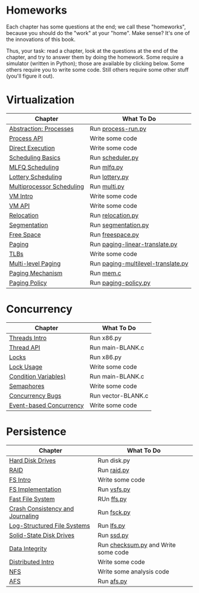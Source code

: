 
# Homeworks

Each chapter has some questions at the end; we call these "homeworks", because you should do the "work" at your "home". Make sense? It's one of the innovations of this book.

Thus, your task: read a chapter, look at the questions at the end of the chapter, and try to answer them by doing the homework. Some require a simulator (written in Python); those are available by clicking below. Some others require you to write some code. Still others require some other stuff (you'll figure it out).

# Virtualization

Chapter | What To Do
--------|-----------
[Abstraction: Processes](http://www.cs.wisc.edu/~remzi/OSTEP/cpu-intro.pdf) | Run [process-run.py](cpu-intro)
[Process API](http://www.cs.wisc.edu/~remzi/OSTEP/cpu-api.pdf) | Write some code
[Direct Execution](http://www.cs.wisc.edu/~remzi/OSTEP/cpu-mechanisms.pdf) | Write some code
[Scheduling Basics](http://www.cs.wisc.edu/~remzi/OSTEP/cpu-sched.pdf) | Run [scheduler.py](cpu-sched)
[MLFQ Scheduling](http://www.cs.wisc.edu/~remzi/OSTEP/cpu-sched-mlfq.pdf)	| Run [mlfq.py](cpu-sched-mlfq)
[Lottery Scheduling](http://www.cs.wisc.edu/~remzi/OSTEP/cpu-sched-lottery.pdf) | Run [lottery.py](cpu-sched-lottery)
[Multiprocessor Scheduling](http://www.cs.wisc.edu/~remzi/OSTEP/cpu-sched-multi.pdf) | Run [multi.py](cpu-sched-multi)
[VM Intro]() | Write some code
[VM API]() | Write some code
[Relocation](http://www.cs.wisc.edu/~remzi/OSTEP/vm-mechanism.pdf) | Run [relocation.py](vm-relocation)
[Segmentation](http://www.cs.wisc.edu/~remzi/OSTEP/vm-segmentation.pdf) | Run [segmentation.py](vm-segmentation)
[Free Space](http://www.cs.wisc.edu/~remzi/OSTEP/vm-freespace.pdf) | Run [freespace.py](vm-freespace)
[Paging](http://www.cs.wisc.edu/~remzi/OSTEP/vm-paging.pdf) | Run [paging-linear-translate.py](vm-paging)
[TLBs]() | Write some code
[Multi-level Paging](http://www.cs.wisc.edu/~remzi/OSTEP/vm-smalltables.pdf) | Run [paging-multilevel-translate.py](vm-smalltables)
[Paging Mechanism](http://www.cs.wisc.edu/~remzi/OSTEP/vm-beyondphys.pdf) | Run [mem.c](vm-beyondphys)
[Paging Policy](http://www.cs.wisc.edu/~remzi/OSTEP/vm-beyondphys-policy.pdf) | Run [paging-policy.py](vm-beyondphys-policy)

# Concurrency

Chapter | What To Do
--------|-----------
[Threads Intro](http://www.cs.wisc.edu/~remzi/OSTEP/threads-intro.pdf) |	Run x86.py
[Thread API](http://www.cs.wisc.edu/~remzi/OSTEP/threads-api.pdf)	| Run main-BLANK.c
[Locks](http://www.cs.wisc.edu/~remzi/OSTEP/threads-locks.pdf)	| Run x86.py
[Lock Usage](http://www.cs.wisc.edu/~remzi/OSTEP/threads-locks-usage.pdf) | Write some code
[Condition Variables)](http://www.cs.wisc.edu/~remzi/OSTEP/threads-cv.pdf) | Run main-BLANK.c
[Semaphores](http://www.cs.wisc.edu/~remzi/OSTEP/threads-sema.pdf) | Write some code
[Concurrency Bugs](http://www.cs.wisc.edu/~remzi/OSTEP/threads-bugs.pdf) | Run vector-BLANK.c
[Event-based Concurrency](http://www.cs.wisc.edu/~remzi/OSTEP/threads-events.pdf) | Write some code

# Persistence

Chapter | What To Do
--------|-----------
[Hard Disk Drives](http://www.cs.wisc.edu/~remzi/OSTEP/file-disks.pdf) | Run disk.py
[RAID](http://www.cs.wisc.edu/~remzi/OSTEP/file-raid.pdf) | Run [raid.py](file-raid)
[FS Intro](http://www.cs.wisc.edu/~remzi/OSTEP/file-intro.pdf) | Write some code
[FS Implementation](http://www.cs.wisc.edu/~remzi/OSTEP/file-implementation.pdf) | Run [vsfs.py](file-implementation)
[Fast File System](http://www.cs.wisc.edu/~remzi/OSTEP/file-ffs.pdf) | RUn [ffs.py](file-ffs)
[Crash Consistency and Journaling](http://www.cs.wisc.edu/~remzi/OSTEP/file-journaling.pdf) | Run [fsck.py](file-journaling)
[Log-Structured File Systems](http://www.cs.wisc.edu/~remzi/OSTEP/file-lfs.pdf) | Run [lfs.py](file-lfs)
[Solid-State Disk Drives](http://www.cs.wisc.edu/~remzi/OSTEP/file-ssd.pdf) | Run [ssd.py](file-ssd)
[Data Integrity](http://www.cs.wisc.edu/~remzi/OSTEP/file-integrity.pdf) | Run [checksum.py](file-integrity) and Write some code
[Distributed Intro](http://www.cs.wisc.edu/~remzi/OSTEP/dist-intro.pdf) | Write some code
[NFS](http://www.cs.wisc.edu/~remzi/OSTEP/dist-nfs.pdf) | Write some analysis code
[AFS](http://www.cs.wisc.edu/~remzi/OSTEP/dist-afs.pdf) | Run [afs.py](dist-afs)

